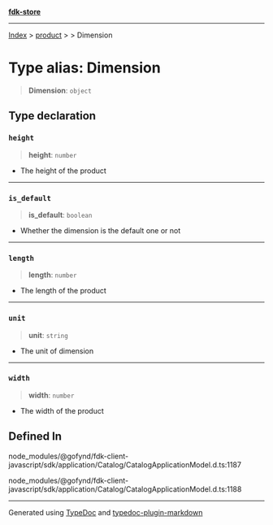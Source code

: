 [**fdk-store**](../../../README.md)
***

[Index](../../../API.md) > [product](../../README.md) > [<internal>](../README.md) > Dimension

# Type alias: Dimension

> **Dimension**: `object`

## Type declaration

### `height`

> **height**: `number`

- The height of the product

***

### `is_default`

> **is\_default**: `boolean`

- Whether the dimension is the default one or not

***

### `length`

> **length**: `number`

- The length of the product

***

### `unit`

> **unit**: `string`

- The unit of dimension

***

### `width`

> **width**: `number`

- The width of the product

## Defined In

node\_modules/@gofynd/fdk-client-javascript/sdk/application/Catalog/CatalogApplicationModel.d.ts:1187

node\_modules/@gofynd/fdk-client-javascript/sdk/application/Catalog/CatalogApplicationModel.d.ts:1188

***
Generated using [TypeDoc](https://typedoc.org/) and [typedoc-plugin-markdown](https://www.npmjs.com/package/typedoc-plugin-markdown)
